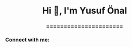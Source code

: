 <h1 align="center">Hi 👋, I'm Yusuf Önal</h1>
<h3 align="center">======================</h3>

<h3 align="left">Connect with me:</h3>
<p align="left">
</p>

<!---
yyusufonal/yyusufonal is a ✨ special ✨ repository because its `README.md` (this file) appears on your GitHub profile.
You can click the Preview link to take a look at your changes.
--->
